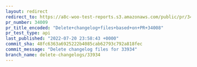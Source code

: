 ```yaml
---
layout: redirect
redirect_to: https://a8c-woo-test-reports.s3.amazonaws.com/public/pr/34009/api/index.html
pr_number: 34009
pr_title_encoded: "Delete+changelog+files+based+on+PR+34008"
pr_test_type: api
last_published: "2022-07-20 23:58:43 +0000"
commit_sha: 48fc6363a6925222b4085cab62793c792a818fec
commit_message: "Delete changelog files for 33934"
branch_name: delete-changelogs/33934
---
```

